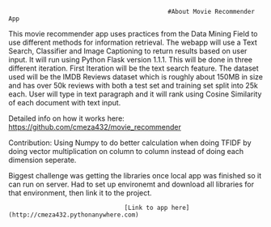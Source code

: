 <!-- ---
title: Posts

# View.
#   1 = List
#   2 = Compact
#   3 = Card
view: 2

# Optional header image (relative to `static/img/` folder).
header:
  caption: "Movie Recommender App"
  image: ""
--- -->

                                                #About Movie Recommender App

This movie recommender app uses practices from the Data Mining Field to use different methods for information retrieval. The webapp will use a Text Search, Classifier and Image Captioning to return results based on user input. It will run using Python Flask version 1.1.1. This will be done in three different iteration. First Iteration will be the text search feature. The dataset used will be the IMDB Reviews dataset which is roughly about 150MB in size and has over 50k reviews with both a test set and training set split into 25k each. User will type in text paragraph and it will rank using Cosine Similarity of each document with text input.


Detailed info on how it works here: https://github.com/cmeza432/movie_recommender


Contribution: Using Numpy to do better calculation when doing TFIDF by doing vector multiplication on column to column
instead of doing each dimension seperate.


Biggest challenge was getting the libraries once local app was finished so it can run on server. Had to set up environemt and download all libraries for that environment, then link it to the project.


                                    [Link to app here](http://cmeza432.pythonanywhere.com)
